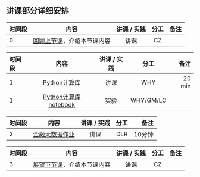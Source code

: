 ## 讲课部分详细安排

|  时间段   |  内容    |   讲课 / 实践   |  分工  |    备注   |
| :---     |   :----:    |   :----:    |    :----:    |       ---: |
|    0     | [回顾上节课](8-FBD.md)，介绍本节课内容     |  讲课    |     CZ     |         |

|  时间段  |  内容    | 讲课 / 实践     |  分工  |  备注       |
| :-----  |   :----:    |   :----:    |    :----:    | ---: |
|    1    |   Python计算库     |    讲课  |      WHY     |    20 min     |
|    1    |   [Python计算库notebook](https://github.com/yhilpisch/py4fi2nd/tree/master/code/ch10)  |    实验  |      WHY/GM/LC     |         |

|  时间段 |  内容    | 讲课 / 实践     |  分工  |   备注   |
| :----- |   :----:    |   :----:    |    :----:    |       ---: |
|    2   | [金融大数据作业](../Course-Project/Project-2.md) | 讲课   |   DLR    |     10分钟       |

| 时间段  |                  内容                  | 讲课 / 实践 | 分工 | 备注 |
| :----- | :------------------------------------: | :---------: | :--: | ---: |
|    3   | [展望下节课](10-FBD.md)，介绍本节课内容 |    讲课     |  CZ  |      |

